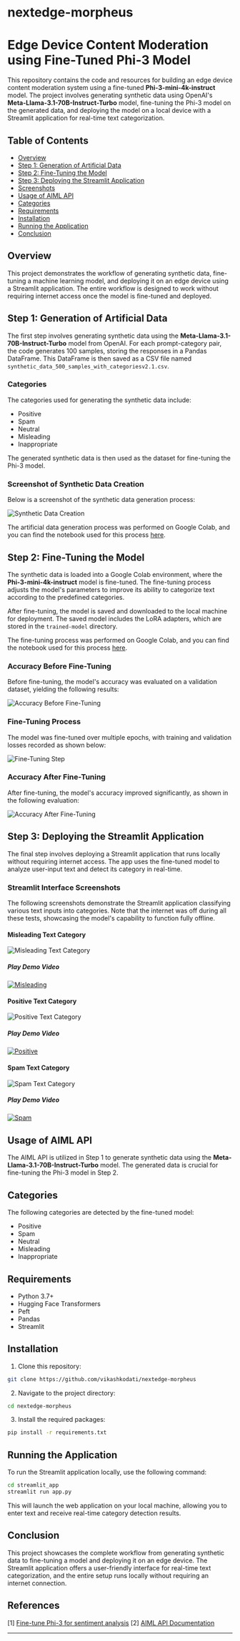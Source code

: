 # nextedge-morpheus


# Edge Device Content Moderation using Fine-Tuned Phi-3 Model

This repository contains the code and resources for building an edge device content moderation system using a fine-tuned **Phi-3-mini-4k-instruct** model. The project involves generating synthetic data using OpenAI's **Meta-Llama-3.1-70B-Instruct-Turbo** model, fine-tuning the Phi-3 model on the generated data, and deploying the model on a local device with a Streamlit application for real-time text categorization.

## Table of Contents

- [Overview](#overview)
- [Step 1: Generation of Artificial Data](#step-1-generation-of-artificial-data)
- [Step 2: Fine-Tuning the Model](#step-2-fine-tuning-the-model)
- [Step 3: Deploying the Streamlit Application](#step-3-deploying-the-streamlit-application)
- [Screenshots](#screenshots)
- [Usage of AIML API](#usage-of-aiml-api)
- [Categories](#categories)
- [Requirements](#requirements)
- [Installation](#installation)
- [Running the Application](#running-the-application)
- [Conclusion](#conclusion)

## Overview

This project demonstrates the workflow of generating synthetic data, fine-tuning a machine learning model, and deploying it on an edge device using a Streamlit application. The entire workflow is designed to work without requiring internet access once the model is fine-tuned and deployed.

## Step 1: Generation of Artificial Data

The first step involves generating synthetic data using the **Meta-Llama-3.1-70B-Instruct-Turbo** model from OpenAI. For each prompt-category pair, the code generates 100 samples, storing the responses in a Pandas DataFrame. This DataFrame is then saved as a CSV file named `synthetic_data_500_samples_with_categoriesv2.1.csv`.

### Categories

The categories used for generating the synthetic data include:
- Positive
- Spam
- Neutral
- Misleading
- Inappropriate

The generated synthetic data is then used as the dataset for fine-tuning the Phi-3 model.

### Screenshot of Synthetic Data Creation

Below is a screenshot of the synthetic data generation process:

![Synthetic Data Creation](https://raw.githubusercontent.com/vikashkodati/nextedge-morpheus/main/media/aiml_api_synthetic.png)

The artificial data generation process was performed on Google Colab, and you can find the notebook used for this process [here](https://drive.google.com/file/d/1f3bASiMkHUyw64AResO7TW3ixaZYbV5Q/view?usp=sharing).

## Step 2: Fine-Tuning the Model

The synthetic data is loaded into a Google Colab environment, where the **Phi-3-mini-4k-instruct** model is fine-tuned. The fine-tuning process adjusts the model's parameters to improve its ability to categorize text according to the predefined categories.

After fine-tuning, the model is saved and downloaded to the local machine for deployment. The saved model includes the LoRA adapters, which are stored in the `trained-model` directory.

The fine-tuning process was performed on Google Colab, and you can find the notebook used for this process [here](https://drive.google.com/file/d/1RZIiol4OEjBxVbfVCDTzDF7YkWuL0zuh/view?usp=sharing).

### Accuracy Before Fine-Tuning

Before fine-tuning, the model's accuracy was evaluated on a validation dataset, yielding the following results:

![Accuracy Before Fine-Tuning](https://raw.githubusercontent.com/vikashkodati/nextedge-morpheus/main/media/acc_before_fine_tune.png)

### Fine-Tuning Process

The model was fine-tuned over multiple epochs, with training and validation losses recorded as shown below:

![Fine-Tuning Step](https://raw.githubusercontent.com/vikashkodati/nextedge-morpheus/main/media/fine_tuning_step.png)

### Accuracy After Fine-Tuning

After fine-tuning, the model's accuracy improved significantly, as shown in the following evaluation:

![Accuracy After Fine-Tuning](https://raw.githubusercontent.com/vikashkodati/nextedge-morpheus/main/media/acc_after_fine_tune.png)

## Step 3: Deploying the Streamlit Application

The final step involves deploying a Streamlit application that runs locally without requiring internet access. The app uses the fine-tuned model to analyze user-input text and detect its category in real-time.

### Streamlit Interface Screenshots

The following screenshots demonstrate the Streamlit application classifying various text inputs into categories. Note that the internet was off during all these tests, showcasing the model's capability to function fully offline.

#### Misleading Text Category

![Misleading Text Category](https://raw.githubusercontent.com/vikashkodati/nextedge-morpheus/main/media/Misleading.png)

##### Play Demo Video
[![Misleading](https://drive.google.com/thumbnail?authuser=0&sz=w1280&id=1-DhjDn3mMvp21-N3YjPdr9dNFhFOKnCz)](https://drive.google.com/file/d/1-DhjDn3mMvp21-N3YjPdr9dNFhFOKnCz/view?usp=sharing "Misleading")

#### Positive Text Category

![Positive Text Category](https://raw.githubusercontent.com/vikashkodati/nextedge-morpheus/main/media/Positive.png)

##### Play Demo Video
[![Positive](https://drive.google.com/thumbnail?authuser=0&sz=w1280&id=1-FT3H39Pbv_Oz8J0KdsQAm33BAId5dqU)](https://drive.google.com/file/d/1-FT3H39Pbv_Oz8J0KdsQAm33BAId5dqU/view?usp=sharing "Positive")

#### Spam Text Category

![Spam Text Category](https://raw.githubusercontent.com/vikashkodati/nextedge-morpheus/main/media/Spam.png)

##### Play Demo Video
[![Spam](https://drive.google.com/thumbnail?authuser=0&sz=w1280&id=1s9oH-VKM5nSNoFtVqeKc6amssggTjn6C)](https://drive.google.com/file/d/1s9oH-VKM5nSNoFtVqeKc6amssggTjn6C/view?usp=sharing "Spam")

## Usage of AIML API

The AIML API is utilized in Step 1 to generate synthetic data using the **Meta-Llama-3.1-70B-Instruct-Turbo** model. The generated data is crucial for fine-tuning the Phi-3 model in Step 2.

## Categories

The following categories are detected by the fine-tuned model:
- Positive
- Spam
- Neutral
- Misleading
- Inappropriate

## Requirements

- Python 3.7+
- Hugging Face Transformers
- Peft
- Pandas
- Streamlit

## Installation

1. Clone this repository:

```bash
git clone https://github.com/vikashkodati/nextedge-morpheus
```

2. Navigate to the project directory:

```bash
cd nextedge-morpheus
```

3. Install the required packages:

```bash
pip install -r requirements.txt
```

## Running the Application

To run the Streamlit application locally, use the following command:

```bash
cd streamlit_app
streamlit run app.py
```

This will launch the web application on your local machine, allowing you to enter text and receive real-time category detection results.

## Conclusion

This project showcases the complete workflow from generating synthetic data to fine-tuning a model and deploying it on an edge device. The Streamlit application offers a user-friendly interface for real-time text categorization, and the entire setup runs locally without requiring an internet connection.

## References


[1] [Fine-tune Phi-3 for sentiment analysis](https://www.kaggle.com/code/lucamassaron/fine-tune-phi-3-for-sentiment-analysis)
[2] [AIML API Documentation](https://docs.aimlapi.com/)

---

<!-- ## Old readme

Synthetic Data Generation Module:

This notebook automates the generation of synthetic data for various categories of social media posts, which could be useful for training or testing machine learning models.

Initialization:

The OpenAI client is initialized using an API key and a base URL (api.aimlapi.com).

Prompts and Categories:

A list of prompts with corresponding categories is defined, such as generating a positive social media post, a spammy comment, a neutral statement, and a misleading news headline.

Synthetic Data Generation:

For each prompt-category pair, the code generates 100 samples using the meta-llama/Meta-Llama-3.1-70B-Instruct-Turbo model from OpenAI.
The responses generated by the model are stored as text along with their associated category.

Data Storage:

The generated synthetic data is stored in a Pandas DataFrame, which is then saved to a CSV file named synthetic_data_500_samples_with_categoriesv2.1.csv.

Output:

The script prints progress messages to indicate the generation of each sample and confirms when the data is saved to the CSV file.
 -->